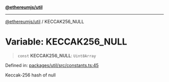 [**@ethereumjs/util**](../README.md)

***

[@ethereumjs/util](../README.md) / KECCAK256\_NULL

# Variable: KECCAK256\_NULL

> `const` **KECCAK256\_NULL**: `Uint8Array`

Defined in: [packages/util/src/constants.ts:45](https://github.com/Dargon789/ethereumjs-monorepo/blob/master/packages/util/src/constants.ts#L45)

Keccak-256 hash of null
